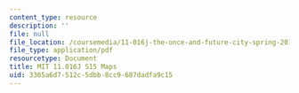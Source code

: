 ```yaml
---
content_type: resource
description: ''
file: null
file_location: /coursemedia/11-016j-the-once-and-future-city-spring-2015/3365a6d7512c5dbb8cc9687dadfa9c15_MIT11_016JS15_MapGuide.pdf
file_type: application/pdf
resourcetype: Document
title: MIT 11.016J S15 Maps
uid: 3365a6d7-512c-5dbb-8cc9-687dadfa9c15
---
```

